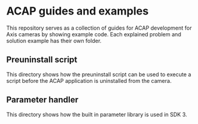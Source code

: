 # ACAP guides and examples
This repository serves as a collection of guides for ACAP development for Axis cameras by showing example code. Each explained problem and solution example has their own folder.

## Preuninstall script
This directory shows how the preuninstall script can be used to execute a script before the ACAP application is uninstalled from the camera.

## Parameter handler
This directory shows how the built in parameter library is used in SDK 3.
